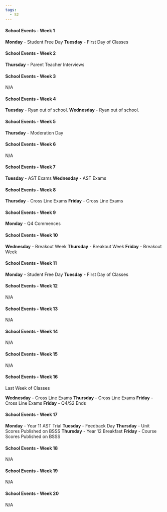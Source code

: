 ```yaml
---
tags:
  - S2
---
```

#### School Events - Week 1
**Monday** - Student Free Day
**Tuesday** - First Day of Classes

#### School Events - Week 2

**Thursday** - Parent Teacher Interviews

#### School Events - Week 3
N/A

#### School Events - Week 4
**Tuesday** - Ryan out of school.
**Wednesday** - Ryan out of school.

#### School Events - Week 5
**Thursday** - Moderation Day

#### School Events - Week 6
N/A

#### School Events - Week 7
**Tuesday** - AST Exams
**Wednesday** - AST Exams

#### School Events - Week 8
**Thursday** - Cross Line Exams
**Friday** - Cross Line Exams

#### School Events - Week 9
**Monday** - Q4 Commences

#### School Events - Week 10

**Wednesday** - Breakout Week
**Thursday** - Breakout Week
**Friday** - Breakout Week

#### School Events - Week 11
**Monday** - Student Free Day
**Tuesday** - First Day of Classes

#### School Events - Week 12
N/A

#### School Events - Week 13
N/A

#### School Events - Week 14
N/A

#### School Events - Week 15
N/A

#### School Events - Week 16
Last Week of Classes

**Wednesday** - Cross Line Exams
**Thursday** - Cross Line Exams
**Friday** - Cross Line Exams
**Friday** - Q4/S2 Ends

#### School Events - Week 17
**Monday** - Year 11 AST Trial
**Tuesday** - Feedback Day
**Thursday** - Unit Scores Published on BSSS
**Thursday** - Year 12 Breakfast
**Friday** - Course Scores Published on BSSS

#### School Events - Week 18
N/A

#### School Events - Week 19
N/A

#### School Events - Week 20
N/A
